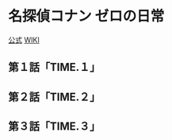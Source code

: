 # 名探偵コナン ゼロの日常

[公式](https://zerotea-file.com/) 
[WIKI](https://ja.wikipedia.org/wiki/%E5%90%8D%E6%8E%A2%E5%81%B5%E3%82%B3%E3%83%8A%E3%83%B3_%E3%82%BC%E3%83%AD%E3%81%AE%E6%97%A5%E5%B8%B8) 

## 第１話「TIME.１」

## 第２話「TIME.２」

## 第３話「TIME.３」
